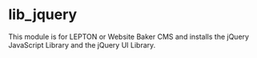 lib_jquery
==========

This module is for LEPTON or Website Baker CMS and installs the jQuery JavaScript Library and the jQuery UI Library.